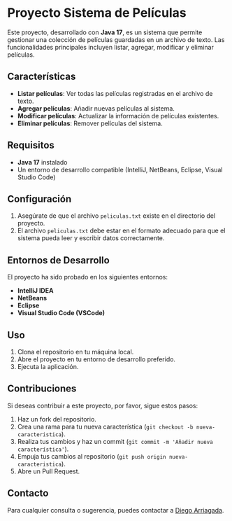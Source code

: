 # Proyecto Sistema de Películas

Este proyecto, desarrollado con **Java 17**, es un sistema que permite gestionar una colección de películas guardadas en un archivo de texto. Las funcionalidades principales incluyen listar, agregar, modificar y eliminar películas.

## Características

- **Listar películas**: Ver todas las películas registradas en el archivo de texto.
- **Agregar películas**: Añadir nuevas películas al sistema.
- **Modificar películas**: Actualizar la información de películas existentes.
- **Eliminar películas**: Remover películas del sistema.

## Requisitos

- **Java 17** instalado
- Un entorno de desarrollo compatible (IntelliJ, NetBeans, Eclipse, Visual Studio Code)

## Configuración

1. Asegúrate de que el archivo `peliculas.txt` existe en el directorio del proyecto.
2. El archivo `peliculas.txt` debe estar en el formato adecuado para que el sistema pueda leer y escribir datos correctamente.

## Entornos de Desarrollo

El proyecto ha sido probado en los siguientes entornos:

- **IntelliJ IDEA**
- **NetBeans**
- **Eclipse**
- **Visual Studio Code (VSCode)**

## Uso

1. Clona el repositorio en tu máquina local.
2. Abre el proyecto en tu entorno de desarrollo preferido.
3. Ejecuta la aplicación.

## Contribuciones

Si deseas contribuir a este proyecto, por favor, sigue estos pasos:

1. Haz un fork del repositorio.
2. Crea una rama para tu nueva característica (`git checkout -b nueva-caracteristica`).
3. Realiza tus cambios y haz un commit (`git commit -m 'Añadir nueva característica'`).
4. Empuja tus cambios al repositorio (`git push origin nueva-caracteristica`).
5. Abre un Pull Request.

## Contacto

Para cualquier consulta o sugerencia, puedes contactar a [Diego Arriagada](mailto:tu-email@ejemplo.com).
